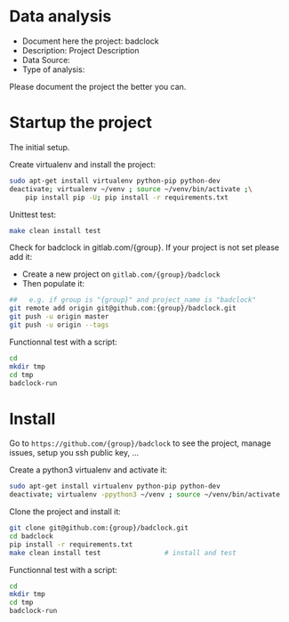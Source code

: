 # Data analysis
- Document here the project: badclock
- Description: Project Description
- Data Source:
- Type of analysis:

Please document the project the better you can.

# Startup the project

The initial setup.

Create virtualenv and install the project:
```bash
sudo apt-get install virtualenv python-pip python-dev
deactivate; virtualenv ~/venv ; source ~/venv/bin/activate ;\
    pip install pip -U; pip install -r requirements.txt
```

Unittest test:
```bash
make clean install test
```

Check for badclock in gitlab.com/{group}.
If your project is not set please add it:

- Create a new project on `gitlab.com/{group}/badclock`
- Then populate it:

```bash
##   e.g. if group is "{group}" and project_name is "badclock"
git remote add origin git@github.com:{group}/badclock.git
git push -u origin master
git push -u origin --tags
```

Functionnal test with a script:

```bash
cd
mkdir tmp
cd tmp
badclock-run
```

# Install

Go to `https://github.com/{group}/badclock` to see the project, manage issues,
setup you ssh public key, ...

Create a python3 virtualenv and activate it:

```bash
sudo apt-get install virtualenv python-pip python-dev
deactivate; virtualenv -ppython3 ~/venv ; source ~/venv/bin/activate
```

Clone the project and install it:

```bash
git clone git@github.com:{group}/badclock.git
cd badclock
pip install -r requirements.txt
make clean install test                # install and test
```
Functionnal test with a script:

```bash
cd
mkdir tmp
cd tmp
badclock-run
```
